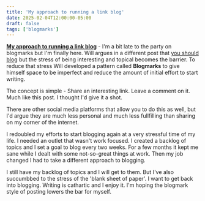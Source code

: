 ```yaml
---
title: 'My approach to running a link blog'
date: 2025-02-04T12:00:00-05:00
draft: false
tags: ['blogmarks']
---
```

__[My approach to running a link blog](https://simonwillison.net/2024/Dec/22/link-blog/)__ - I'm a bit late to the party on blogmarks but I'm finally here. Will argues in a different post that [you should blog](https://simonwillison.net/2022/Nov/6/what-to-blog-about/) but the stress of being interesting and topical becomes the barrier. To reduce that stress Will developed a pattern called __Blogmarks__ to give himself space to be imperfect and reduce the amount of initial effort to start writing.

The concept is simple - Share an interesting link. Leave a comment on it. Much like this post. I thought I'd give it a shot.

There are other social media platforms that allow you to do this as well, but I'd argue they are much less personal and much less fullfilling than sharing on my corner of the internet.

I redoubled my efforts to start blogging again at a very stressful time of my life. I needed an outlet that wasn't work focused. I created a backlog of topics and I set a goal to blog every two weeks. For a few months it kept me sane while I dealt with some not-so-great things at work. Then my job changed I had to take a different approach to blogging. 

I still have my backlog of topics and I will get to them. But I've also succumbbed to the stress of the 'blank sheet of paper'. I want to get back into blogging. Writing is cathartic and I enjoy it. I'm hoping the blogmark style of posting lowers the bar for myself.
